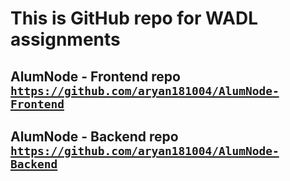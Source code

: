 # This is GitHub repo for WADL assignments
## AlumNode - Frontend repo <a href="https://github.com/aryan181004/AlumNode-Frontend">`https://github.com/aryan181004/AlumNode-Frontend`</a>
## AlumNode - Backend repo <a href="https://github.com/aryan181004/AlumNode-Backend">`https://github.com/aryan181004/AlumNode-Backend`</a>
